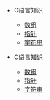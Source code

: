 - C语言知识

  - [数组](数组.md)
  - [指针](指针.md)
  - [字符串](字符串.md)

- C语言知识

  - [数组](数组.md)
  - [指针](指针.md)
  - [字符串](字符串.md)